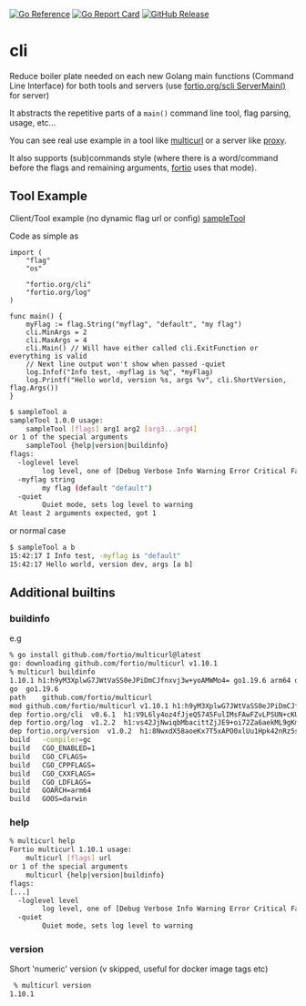 [![Go Reference](https://pkg.go.dev/badge/fortio.org/cli.svg)](https://pkg.go.dev/fortio.org/cli)
[![Go Report Card](https://goreportcard.com/badge/fortio.org/cli)](https://goreportcard.com/report/fortio.org/cli)
[![GitHub Release](https://img.shields.io/github/release/fortio/cli.svg?style=flat)](https://github.com/fortio/cli/releases/)

# cli
Reduce boiler plate needed on each new Golang main functions (Command Line Interface) for both tools and servers (use [fortio.org/scli ServerMain()](https://github.com/fortio/scli#scli) for server)

It abstracts the repetitive parts of a `main()` command line tool, flag parsing, usage, etc...

You can see real use example in a tool like [multicurl](https://github.com/fortio/multicurl) or a server like [proxy](https://github.com/fortio/proxy).

It also supports (sub)commands style (where there is a word/command before the flags and remaining arguments, [fortio](https://github.com/fortio/fortio) uses that mode).

## Tool Example
Client/Tool example (no dynamic flag url or config) [sampleTool](sampleTool/main.go)

Code as simple as
```golang
import (
	"flag"
	"os"

	"fortio.org/cli"
	"fortio.org/log"
)

func main() {
	myFlag := flag.String("myflag", "default", "my flag")
	cli.MinArgs = 2
	cli.MaxArgs = 4
	cli.Main() // Will have either called cli.ExitFunction or everything is valid
	// Next line output won't show when passed -quiet
	log.Infof("Info test, -myflag is %q", *myFlag)
	log.Printf("Hello world, version %s, args %v", cli.ShortVersion, flag.Args())
}
```

```bash
$ sampleTool a
sampleTool 1.0.0 usage:
	sampleTool [flags] arg1 arg2 [arg3...arg4]
or 1 of the special arguments
	sampleTool {help|version|buildinfo}
flags:
  -loglevel level
    	log level, one of [Debug Verbose Info Warning Error Critical Fatal] (default Info)
  -myflag string
    	my flag (default "default")
  -quiet
    	Quiet mode, sets log level to warning
At least 2 arguments expected, got 1
```

or normal case
```bash
$ sampleTool a b
15:42:17 I Info test, -myflag is "default"
15:42:17 Hello world, version dev, args [a b]
```

## Additional builtins

### buildinfo

e.g

```bash
% go install github.com/fortio/multicurl@latest
go: downloading github.com/fortio/multicurl v1.10.1
% multicurl buildinfo
1.10.1 h1:h9yM3XplwG7JWtVaSS0eJPiDmCJfnxvj3w+yoAMWMo4= go1.19.6 arm64 darwin
go	go1.19.6
path	github.com/fortio/multicurl
mod	github.com/fortio/multicurl	v1.10.1	h1:h9yM3XplwG7JWtVaSS0eJPiDmCJfnxvj3w+yoAMWMo4=
dep	fortio.org/cli	v0.6.1	h1:V9L6ly4oz4fJjeQ5745FulIMsFAwFZvLPSUN+cKUrKk=
dep	fortio.org/log	v1.2.2	h1:vs42JjNwiqbMbacittZjJE9+oi72Za6aekML9gKmILg=
dep	fortio.org/version	v1.0.2	h1:8NwxdX58aoeKx7T5xAPO0xlUu1Hpk42nRz5s6e6eKZ0=
build	-compiler=gc
build	CGO_ENABLED=1
build	CGO_CFLAGS=
build	CGO_CPPFLAGS=
build	CGO_CXXFLAGS=
build	CGO_LDFLAGS=
build	GOARCH=arm64
build	GOOS=darwin
```

### help
```bash
% multicurl help
Fortio multicurl 1.10.1 usage:
	multicurl [flags] url
or 1 of the special arguments
	multicurl {help|version|buildinfo}
flags:
[...]
  -loglevel level
    	log level, one of [Debug Verbose Info Warning Error Critical Fatal] (default Info)
  -quiet
    	Quiet mode, sets log level to warning
```

### version
Short 'numeric' version (v skipped, useful for docker image tags etc)
```bash
 % multicurl version
1.10.1
```
